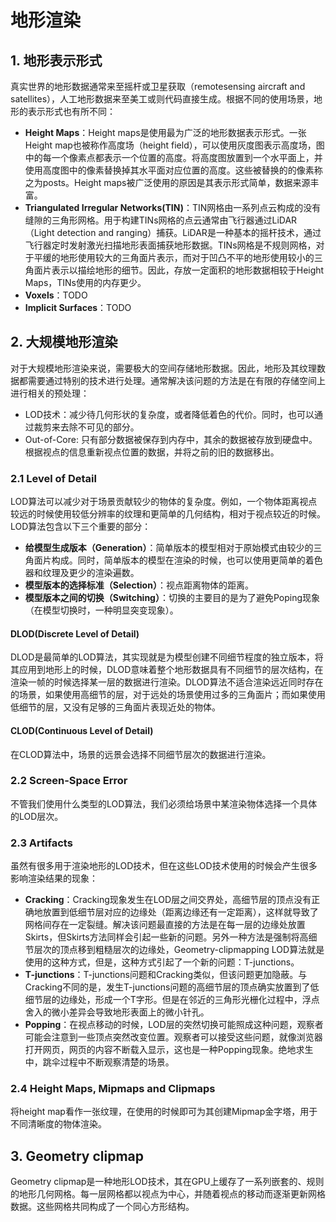 # 地形渲染

## 1. 地形表示形式
真实世界的地形数据通常来至摇杆或卫星获取（remotesensing aircraft and satellites），人工地形数据来至美工或则代码直接生成。根据不同的使用场景，地形的表示形式也有所不同：
* **Height Maps**：Height maps是使用最为广泛的地形数据表示形式。一张Height map也被称作高度场（height field），可以使用灰度图表示高度场，图中的每一个像素点都表示一个位置的高度。将高度图放置到一个水平面上，并使用高度图中的像素替换掉其水平面对应位置的高度。这些被替换的的像素称之为posts。Height maps被广泛使用的原因是其表示形式简单，数据来源丰富。
* **Triangulated Irregular Networks(TIN)**：TIN网格由一系列点云构成的没有缝隙的三角形网格。用于构建TINs网格的点云通常由飞行器通过LiDAR（Light detection and ranging）捕获。LiDAR是一种基本的摇杆技术，通过飞行器定时发射激光扫描地形表面捕获地形数据。TINs网格是不规则网格，对于平缓的地形使用较大的三角面片表示，而对于凹凸不平的地形使用较小的三角面片表示以描绘地形的细节。因此，存放一定面积的地形数据相较于Height Maps，TINs使用的内存更少。
* **Voxels**：TODO
* **Implicit Surfaces**：TODO

## 2. 大规模地形渲染
对于大规模地形渲染来说，需要极大的空间存储地形数据。因此，地形及其纹理数据都需要通过特别的技术进行处理。通常解决该问题的方法是在有限的存储空间上进行相关的预处理：
* LOD技术：减少待几何形状的复杂度，或者降低着色的代价。同时，也可以通过裁剪来去除不可见的部分。
* Out-of-Core: 只有部分数据被保存到内存中，其余的数据被存放到硬盘中。根据视点的信息重新视点位置的数据，并将之前的旧的数据移出。

### 2.1 Level of Detail
LOD算法可以减少对于场景贡献较少的物体的复杂度。例如，一个物体距离视点较远的时候使用较低分辨率的纹理和更简单的几何结构，相对于视点较近的时候。LOD算法包含以下三个重要的部分：
* **给模型生成版本（Generation）**：简单版本的模型相对于原始模式由较少的三角面片构成。同时，简单版本的模型在渲染的时候，也可以使用更简单的着色器和纹理及更少的渲染遍数。
* **模型版本的选择标准（Selection）**：视点距离物体的距离。
* **模型版本之间的切换（Switching）**：切换的主要目的是为了避免Poping现象（在模型切换时，一种明显突变现象）。

#### DLOD(Discrete Level of Detail)
DLOD是最简单的LOD算法，其实现就是为模型创建不同细节程度的独立版本，将其应用到地形上的时候，DLOD意味着整个地形数据具有不同细节的层次结构，在渲染一帧的时候选择某一层的数据进行渲染。DLOD算法不适合渲染远近同时存在的场景，如果使用高细节的层，对于远处的场景使用过多的三角面片；而如果使用低细节的层，又没有足够的三角面片表现近处的物体。

#### CLOD(Continuous Level of Detail)
在CLOD算法中，场景的远景会选择不同细节层次的数据进行渲染。

### 2.2 Screen-Space Error
不管我们使用什么类型的LOD算法，我们必须给场景中某渲染物体选择一个具体的LOD层次。

### 2.3 Artifacts
虽然有很多用于渲染地形的LOD技术，但在这些LOD技术使用的时候会产生很多影响渲染结果的现象：
* **Cracking**：Cracking现象发生在LOD层之间交界处，高细节层的顶点没有正确地放置到低细节层对应的边缘处（距离边缘还有一定距离），这样就导致了网格间存在一定裂缝。解决该问题最直接的方法是在每一层的边缘处放置Skirts，但Skirts方法同样会引起一些新的问题。另外一种方法是强制将高细节层次的顶点移到粗糙层次的边缘处，Geometry-clipmapping LOD算法就是使用的这种方式，但是，这种方式引起了一个新的问题：T-junctions。
* **T-junctions**：T-junctions问题和Cracking类似，但该问题更加隐蔽。与Cracking不同的是，发生T-junctions问题的高细节层的顶点确实放置到了低细节层的边缘处，形成一个T字形。但是在邻近的三角形光栅化过程中，浮点舍入的微小差异会导致地形表面上的微小针孔。
* **Popping**：在视点移动的时候，LOD层的突然切换可能照成这种问题，观察者可能会注意到一些顶点突然改变位置。观察者可以接受这些问题，就像浏览器打开网页，网页的内容不断载入显示，这也是一种Popping现象。绝地求生中，跳伞过程中不断观察清楚的场景。

### 2.4 Height Maps, Mipmaps and Clipmaps
将height map看作一张纹理，在使用的时候即可为其创建Mipmap金字塔，用于不同清晰度的物体渲染。

## 3. Geometry clipmap
Geometry clipmap是一种地形LOD技术，其在GPU上缓存了一系列嵌套的、规则的地形几何网格。每一层网格都以视点为中心，并随着视点的移动而逐渐更新网格数据。这些网格共同构成了一个同心方形结构。
